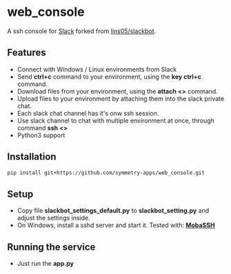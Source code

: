 # web_console

A ssh console for [Slack](https://slack.com) forked from [lins05/slackbot](https://github.com/lins05/slackbot).

## Features

* Connect with Windows / Linux environments from Slack
* Send **ctrl+c** command to your environment, using the **key ctrl+c** command.
* Download files from your environment, using the **attach <<file-path>>** command.
* Upload files to your environment by attaching them into the slack private chat.
* Each slack chat channel has it's onw ssh session.
* Use slack channel to chat with multiple environment at once, through command **ssh <<os specific command>>**
* Python3 support

## Installation
```bash
pip install git+https://github.com/symmetry-apps/web_console.git
```

## Setup
 * Copy file **slackbot_settings_default.py** to **slackbot_setting.py** and adjust the settings inside.
 * On Windows, install a sshd server and start it. Tested with: [**MobaSSH**](https://mobassh.mobatek.net/)
 
 
## Running the service
 * Just run the **app.py**
